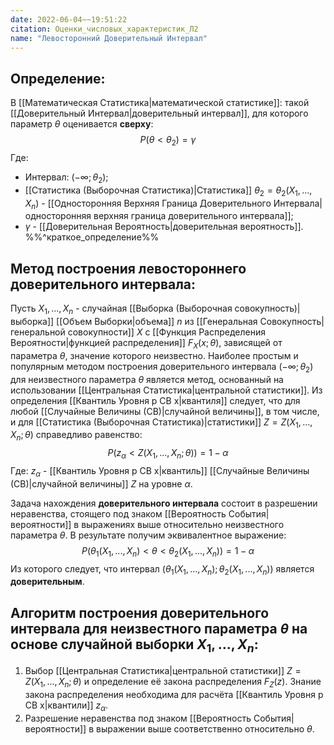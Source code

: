 ```yaml
---
date: 2022-06-04~~19:51:22
citation: Оценки_числовых_характеристик_Л2
name: "Левосторонний Доверительный Интервал"
---
```

## Определение:
В [[Математическая Статистика|математической статистике]]: такой [[Доверительный Интервал|доверительный интервал]], для которого параметр $\theta$ оценивается **сверху**:
$$P(\theta < \theta_2) = \gamma$$ Где:
- Интервал: $(-\infty;\theta_2)$;
- [[Статистика (Выборочная Статистика)|Статистика]] $\theta_2 = \theta_2(X_1,...,X_n)$ - [[Односторонняя Верхняя Граница Доверительного Интервала|односторонняя верхняя граница доверительного интервала]];
- $\gamma$ - [[Доверительная Вероятность|доверительная вероятность]].
%%^краткое_определение%%

## Метод построения левостороннего доверительного интервала:
Пусть $X_1,...,X_n$ - случайная [[Выборка (Выборочная совокупность)|выборка]] [[Объем Выборки|объема]] $n$ из [[Генеральная Совокупность|генеральной совокупности]] $X$ с [[Функция Распределения Вероятности|функцией распределения]] $F_X(x;\theta)$, зависящей от параметра $\theta$, значение которого неизвестно.
Наиболее простым и популярным методом построения доверительного интервала $(-\infty;\theta_2)$ для неизвестного параметра $\theta$ является метод, основанный на использовании [[Центральная Статистика|центральной статистики]].
Из определения [[Квантиль Уровня p СВ x|квантиля]] следует, что для любой [[Случайные Величины (СВ)|случайной величины]], в том числе, и для [[Статистика (Выборочная Статистика)|статистики]] $Z = Z(X_1,...,X_n;\theta)$ справедливо равенство:
$$P(z_{\alpha} < Z(X_1,...,X_n;\theta)) = 1 - \alpha$$ Где: $z_{\alpha}$ - [[Квантиль Уровня p СВ x|квантиль]] [[Случайные Величины (СВ)|случайной величины]] $Z$ на уровне $\alpha$.

Задача нахождения **доверительного интервала** состоит в разрешении неравенства, стоящего под знаком [[Вероятность События|вероятности]] в выражениях выше относительно неизвестного параметра $\theta$. В результате получим эквивалентное выражение:
$$P(\theta_1(X_1,...,X_n) < \theta < \theta_2(X_1,...,X_n)) = 1 - \alpha$$ Из которого следует, что интервал $(\theta_1(X_1,...,X_n);\theta_2(X_1,...,X_n))$ является **доверительным**.

## Алгоритм построения доверительного интервала для неизвестного параметра $\theta$ на основе случайной выборки $X_1,...,X_n$:
1) Выбор [[Центральная Статистика|центральной статистики]] $Z = Z(X_1,...,X_n;\theta)$ и определение её закона распределения $F_Z(z)$. Знание закона распределения необходима для расчёта [[Квантиль Уровня p СВ x|квантили]] $z_{\alpha}$.
2) Разрешение неравенства под знаком [[Вероятность События|вероятности]] в выражении выше соответственно относительно $\theta$.
